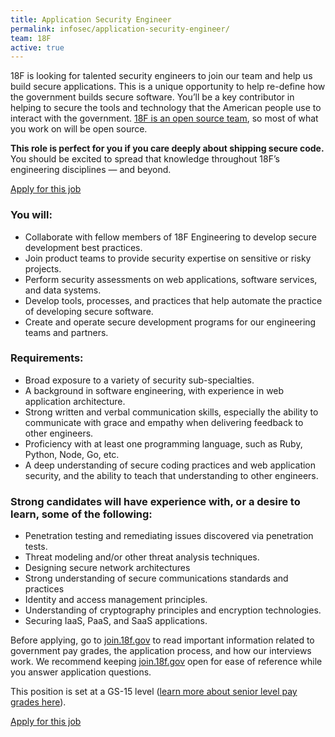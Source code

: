 ```yaml
---
title: Application Security Engineer
permalink: infosec/application-security-engineer/
team: 18F
active: true
---
```


18F is looking for talented security engineers to join our team and help us build secure applications. This is a unique opportunity to help re-define how the government builds secure software. You’ll be a key contributor in helping to secure the tools and technology that the American people use to interact with the government. [18F is an open source team](https://18f.gsa.gov/2014/07/29/18f-an-open-source-team/), so most of what you work on will be open source.

**This role is perfect for you if you care deeply about shipping secure code.** You should be excited to spread that knowledge throughout 18F’s engineering disciplines — and beyond.

[Apply for this job](https://jobs.lever.co/18f/52e26cd1-0750-4481-af7f-8bb39e7dcde0)

### You will:

* Collaborate with fellow members of 18F Engineering to develop secure development best practices.
* Join product teams to provide security expertise on sensitive or risky projects.
* Perform security assessments on web applications, software services, and data systems.
* Develop tools, processes, and practices that help automate the practice of developing secure software.
* Create and operate secure development programs for our engineering teams and partners.

### Requirements:

* Broad exposure to a variety of security sub-specialties.
* A background in software engineering, with experience in web application architecture.
* Strong written and verbal communication skills, especially the ability to communicate with grace and empathy when delivering feedback to other engineers.
* Proficiency with at least one programming language, such as Ruby, Python, Node, Go, etc.
* A deep understanding of secure coding practices and web application security, and the ability to teach that understanding to other engineers.

### Strong candidates will have experience with, or a desire to learn, some of the following:

* Penetration testing and remediating issues discovered via penetration tests.
* Threat modeling and/or other threat analysis techniques.
* Designing secure network architectures
* Strong understanding of secure communications standards and practices
* Identity and access management principles.
* Understanding of cryptography principles and encryption technologies.
* Securing IaaS, PaaS, and SaaS applications.

Before applying, go to [join.18f.gov](https://join.18f.gov/) to read important information related to government pay grades, the application process, and how our interviews work. We recommend keeping [join.18f.gov](https://join.18f.gov/) open for ease of reference while you answer application questions.

This position is set at a GS-15 level ([learn more about senior level pay grades here](https://pages.18f.gov/joining-18f/pay-grades/)).

[Apply for this job](https://jobs.lever.co/18f/52e26cd1-0750-4481-af7f-8bb39e7dcde0)

